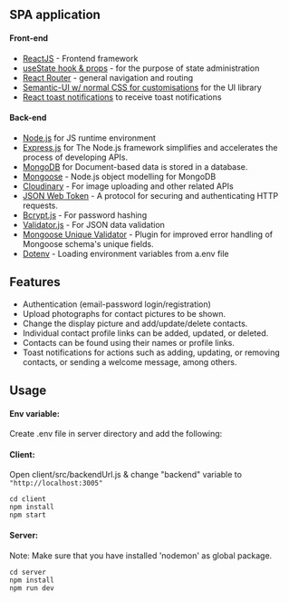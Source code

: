 ## SPA application

#### Front-end

- [ReactJS](https://reactjs.org/) - Frontend framework
- [useState hook & props](https://reactjs.org/docs/hooks-state.html) - for the purpose of state administration
- [React Router](https://reactrouter.com/) - general navigation and routing
- [Semantic-UI w/ normal CSS for customisations](https://react.semantic-ui.com/) for the UI library
- [React toast notifications](https://jossmac.github.io/react-toast-notifications/) to receive toast notifications

#### Back-end

- [Node.js](https://nodejs.org/en/) for JS runtime environment
- [Express.js](https://expressjs.com/) for The Node.js framework simplifies and accelerates the process of developing APIs.
- [MongoDB](https://www.mongodb.com/) for Document-based data is stored in a database.
- [Mongoose](https://mongoosejs.com/) - Node.js object modelling for MongoDB
- [Cloudinary](https://cloudinary.com/) - For image uploading and other related APIs
- [JSON Web Token](https://jwt.io/) - A protocol for securing and authenticating HTTP requests.
- [Bcrypt.js](https://www.npmjs.com/package/bcryptjs) - For password hashing
- [Validator.js](https://www.npmjs.com/package/validator) - For JSON data validation
- [Mongoose Unique Validator](https://www.npmjs.com/package/mongoose-unique-validator) - Plugin for improved error handling of Mongoose schema's unique fields.
- [Dotenv](https://www.npmjs.com/package/dotenv) - Loading environment variables from a.env file

## Features

- Authentication (email-password login/registration) 
- Upload photographs for contact pictures to be shown. 
- Change the display picture and add/update/delete contacts. 
- Individual contact profile links can be added, updated, or deleted. 
- Contacts can be found using their names or profile links. 
- Toast notifications for actions such as adding, updating, or removing contacts, or sending a welcome message, among others.


## Usage


#### Env variable:

Create .env file in server directory and add the following:


#### Client:

Open client/src/backendUrl.js & change "backend" variable to `"http://localhost:3005"`

```
cd client
npm install
npm start
```

#### Server:

Note: Make sure that you have installed 'nodemon' as global package.

```
cd server
npm install
npm run dev
```
